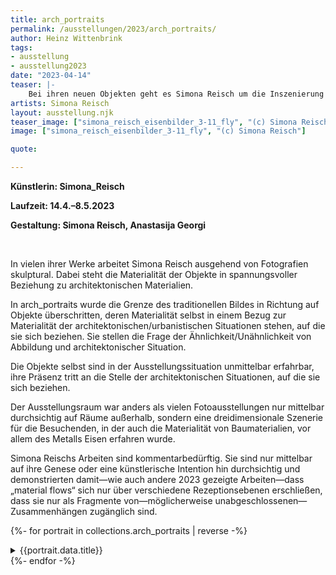 ```yaml
---
title: arch_portraits
permalink: /ausstellungen/2023/arch_portraits/
author: Heinz Wittenbrink
tags:
- ausstellung
- ausstellung2023
date: "2023-04-14"
teaser: |-
    Bei ihren neuen Objekten geht es Simona Reisch um die Inszenierung und Wahrnehmung von fotografierter Architektur, deren Wesen, Geschichte, Intention, Bedeutung, Zweifelhaftigkeit, Einbettung, Nachhaltigkeit, Materialität zu haptischen Portraits verdichtet werden.
artists: Simona Reisch
layout: ausstellung.njk
teaser_image: ["simona_reisch_eisenbilder_3-11_fly", "(c) Simona Reisch"]
image: ["simona_reisch_eisenbilder_3-11_fly", "(c) Simona Reisch"]

quote:

---
```


**Künstlerin: Simona_Reisch**

**Laufzeit: 14.4.–8.5.2023**

**Gestaltung: Simona Reisch, Anastasija Georgi**



</br>

In vielen ihrer Werke arbeitet Simona Reisch ausgehend von Fotografien skulptural. Dabei steht die Materialität der Objekte in spannungsvoller Beziehung zu architektonischen Materialien. 


In arch_portraits wurde die Grenze des traditionellen Bildes in Richtung auf Objekte überschritten, deren Materialität selbst in einem Bezug zur Materialität der architektonischen/urbanistischen Situationen stehen, auf die sie sich beziehen. Sie stellen die Frage der Ähnlichkeit/Unähnlichkeit von Abbildung und architektonischer Situation. 

Die Objekte selbst sind in der Ausstellungssituation unmittelbar erfahrbar, ihre Präsenz tritt an die Stelle der architektonischen Situationen, auf die sie sich beziehen. 

Der Ausstellungsraum war anders als vielen Fotoausstellungen nur mittelbar durchsichtig auf Räume außerhalb, sondern eine dreidimensionale Szenerie für die Besuchenden, in der auch die  Materialität von Baumaterialien, vor allem des Metalls Eisen erfahren wurde. 

Simona Reischs Arbeiten sind kommentarbedürftig. Sie sind nur mittelbar auf ihre Genese oder eine künstlerische Intention hin durchsichtig und demonstrierten damit&mdash;wie auch andere 2023 gezeigte Arbeiten&mdash;dass „material flows“ sich nur über verschiedene Rezeptionsebenen erschließen, dass sie nur als Fragmente von&mdash;möglicherweise unabgeschlossenen&mdash;Zusammenhängen zugänglich sind.



  
{%- for portrait in collections.arch_portraits  | reverse -%}
<section id="{{festland.data.id}}" class="ausstellungs_details">
<details>
<summary>{{portrait.data.title}}</summary>
{{portrait.content}}
</details>
</section>
{%- endfor -%}
